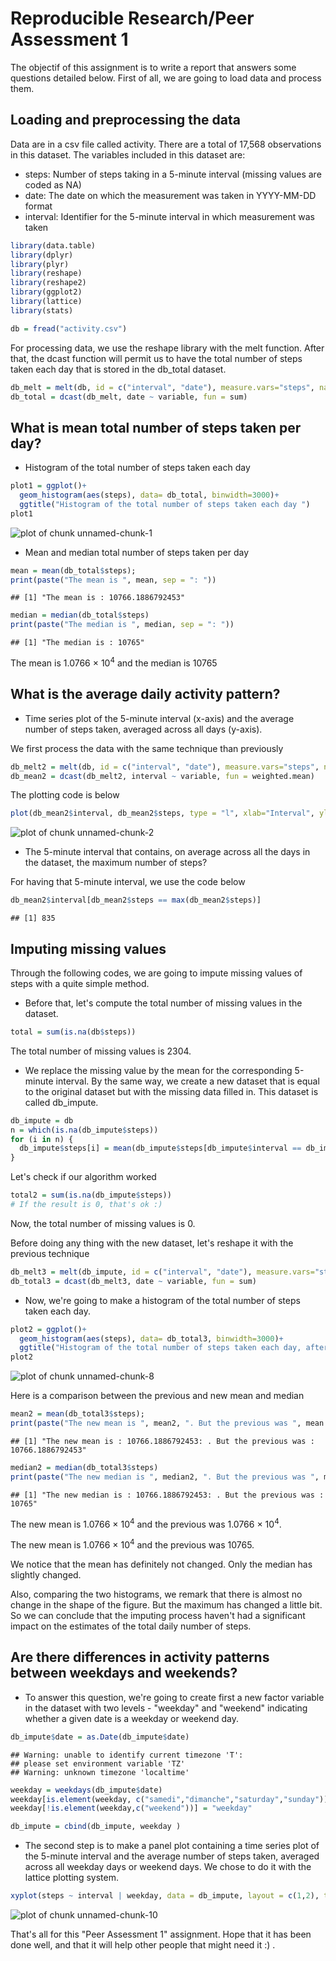 Reproducible Research/Peer Assessment 1
========================================================

The objectif of this assignment is to  write a report that answers some questions detailed below. First of all, we are going to load data and process them.

## Loading and preprocessing the data
Data are in a csv file called activity. There are a total of 17,568 observations in this dataset. The variables included in this dataset are:
* steps: Number of steps taking in a 5-minute interval (missing values are coded as NA)
* date: The date on which the measurement was taken in YYYY-MM-DD format
* interval: Identifier for the 5-minute interval in which measurement was taken

```r
library(data.table)
library(dplyr)
library(plyr)
library(reshape)
library(reshape2)
library(ggplot2)
library(lattice)
library(stats)

db = fread("activity.csv")
```

For processing data, we use the reshape library with the melt function. After that, the dcast function will permit us to have the total number of steps taken each day that is stored in the db_total dataset.



```r
db_melt = melt(db, id = c("interval", "date"), measure.vars="steps", na.rm = T)
db_total = dcast(db_melt, date ~ variable, fun = sum)
```

## What is mean total number of steps taken per day?

* Histogram of the total number of steps taken each day


```r
plot1 = ggplot()+
  geom_histogram(aes(steps), data= db_total, binwidth=3000)+
  ggtitle("Histogram of the total number of steps taken each day ")
plot1
```

![plot of chunk unnamed-chunk-1](figure/unnamed-chunk-1.png) 

* Mean and median total number of steps taken per day


```r
mean = mean(db_total$steps);
print(paste("The mean is ", mean, sep = ": "))
```

```
## [1] "The mean is : 10766.1886792453"
```

```r
median = median(db_total$steps)
print(paste("The median is ", median, sep = ": "))
```

```
## [1] "The median is : 10765"
```

The mean is 1.0766 &times; 10<sup>4</sup> and the median is 10765
## What is the average daily activity pattern?

* Time series plot  of the 5-minute interval (x-axis) and the average number of steps taken, averaged across all days (y-axis).

We first process the data with the same technique than previously


```r
db_melt2 = melt(db, id = c("interval", "date"), measure.vars="steps", na.rm = T)
db_mean2 = dcast(db_melt2, interval ~ variable, fun = weighted.mean)
```
The plotting code is below


```r
plot(db_mean2$interval, db_mean2$steps, type = "l", xlab="Interval", ylab="average number of steps",main = "5-minute interval and average number of steps taken, averaged across all days" )
```

![plot of chunk unnamed-chunk-2](figure/unnamed-chunk-2.png) 

* The 5-minute interval that contains, on average across all the days in the dataset, the maximum number of steps?

For having that 5-minute interval, we use the code below


```r
db_mean2$interval[db_mean2$steps == max(db_mean2$steps)]
```

```
## [1] 835
```
## Imputing missing values
Through the following codes, we are going to impute missing values of steps with a 
quite simple method. 
* Before that, let's compute the total number of missing values in the dataset.


```r
total = sum(is.na(db$steps))
```
The total number of missing values is 2304.

* We replace the missing value by the mean for the corresponding 5-minute interval. By the same way, we create a new dataset that is equal to the original dataset but with the missing data filled in. This dataset is called db_impute.


```r
db_impute = db
n = which(is.na(db_impute$steps))
for (i in n) {
  db_impute$steps[i] = mean(db_impute$steps[db_impute$interval == db_impute$interval[i]], na.rm = T)  
}
```
Let's check if our algorithm worked


```r
total2 = sum(is.na(db_impute$steps))
# If the result is 0, that's ok :)
```
Now, the total number of missing values is 0. 

Before doing any thing with the new dataset, let's reshape it with the previous technique


```r
db_melt3 = melt(db_impute, id = c("interval", "date"), measure.vars="steps", na.rm = T)
db_total3 = dcast(db_melt3, date ~ variable, fun = sum)
```

* Now, we're going to make a histogram of the total number of steps taken each day.


```r
plot2 = ggplot()+
  geom_histogram(aes(steps), data= db_total3, binwidth=3000)+
  ggtitle("Histogram of the total number of steps taken each day, after imputation ")
plot2
```

![plot of chunk unnamed-chunk-8](figure/unnamed-chunk-8.png) 


Here is a comparison between the previous and new mean and median


```r
mean2 = mean(db_total3$steps);
print(paste("The new mean is ", mean2, ". But the previous was ", mean , sep = ": "))
```

```
## [1] "The new mean is : 10766.1886792453: . But the previous was : 10766.1886792453"
```

```r
median2 = median(db_total3$steps)
print(paste("The new median is ", median2, ". But the previous was ", median , sep = ": "))
```

```
## [1] "The new median is : 10766.1886792453: . But the previous was : 10765"
```
The new mean is 1.0766 &times; 10<sup>4</sup> and the previous was  1.0766 &times; 10<sup>4</sup>.

The new mean is 1.0766 &times; 10<sup>4</sup> and the previous was  10765.

We notice that the mean has definitely not changed. Only the median has slightly changed. 

Also, comparing the two histograms, we remark that there is almost no change in the shape of the figure. But the maximum has changed a little bit. So we can conclude that the imputing process haven't had a significant impact on the estimates of the total daily number of steps.

## Are there differences in activity patterns between weekdays and weekends?

* To answer this question, we're going to create first a new factor variable in the dataset with two levels - "weekday" and "weekend" indicating whether a given date is a weekday or weekend day.


```r
db_impute$date = as.Date(db_impute$date)
```

```
## Warning: unable to identify current timezone 'T':
## please set environment variable 'TZ'
## Warning: unknown timezone 'localtime'
```

```r
weekday = weekdays(db_impute$date)
weekday[is.element(weekday, c("samedi","dimanche","saturday","sunday"))] = "weekend"
weekday[!is.element(weekday,c("weekend"))] = "weekday"

db_impute = cbind(db_impute, weekday )
```

* The second step is to make a panel plot containing a time series plot of the 5-minute interval and the average number of steps taken, averaged across all weekday days or weekend days. We chose to do it with the lattice plotting system.


```r
xyplot(steps ~ interval | weekday, data = db_impute, layout = c(1,2), type="l",  xlab = "Interval", ylab = "Number of steps")
```

![plot of chunk unnamed-chunk-10](figure/unnamed-chunk-10.png) 


That's all for this "Peer Assessment 1" assignment. Hope that it has been done well, and that it will help other people that might need it :) .


